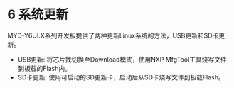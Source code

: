 # 6 系统更新

MYD-Y6ULX系列开发板提供了两种更新Linux系统的方法，USB更新和SD卡更新。

* USB更新: 将芯片找切换至Download模式，使用NXP MfgTool工具烧写文件到板载的Flash内。
* SD卡更新: 使用可启动的SD更新卡，启动后从SD卡烧写文件到板载Flash。

